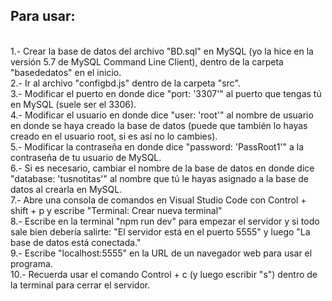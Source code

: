 <h2>Para usar:</h2><br> 
1.- Crear la base de datos del archivo "BD.sql" en MySQL (yo la hice en la versión 5.7 de MySQL Command Line Client), dentro de la carpeta "basededatos" en el inicio.<br>
2.- Ir al archivo "configbd.js" dentro de la carpeta "src".<br>
3.- Modificar el puerto en donde dice "port: '3307'" al puerto que tengas tú en MySQL (suele ser el 3306).<br>
4.- Modificar el usuario en donde dice "user: 'root'" al nombre de usuario en donde se haya creado la base de datos (puede que también lo hayas creado en el usuario root, si es así no lo cambies).<br>
5.- Modificar la contraseña en donde dice "password: 'PassRoot1'" a la contraseña de tu usuario de MySQL.<br>
6.- Si es necesario, cambiar el nombre de la base de datos en donde dice "database: 'tusnotitas'" al nombre que tú le hayas asignado a la base de datos al crearla en MySQL.<br>
7.- Abre una consola de comandos en Visual Studio Code con Control + shift + p y escribe "Terminal: Crear nueva terminal"<br>
8.- Escribe en la terminal "npm run dev" para empezar el servidor y si todo sale bien debería salirte: "El servidor está en el puerto 5555" y luego "La base de datos está conectada."<br>
9.- Escribe "localhost:5555" en la URL de un navegador web para usar el programa.<br>
10.- Recuerda usar el comando Control + c (y luego escribir "s") dentro de la terminal para cerrar el servidor.
